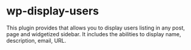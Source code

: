 # wp-display-users
This plugin provides that allows you to display users listing in any post, page and widgetized sidebar. It includes the abilities to display name, description, email, URL.

